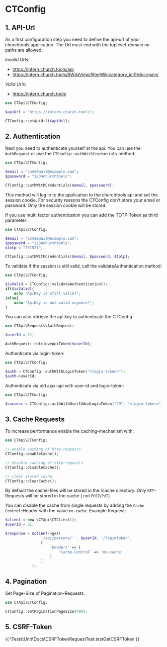 # CTConfig

## 1. API-Url

As a first configuration step you need to define the api-url of your churchtools application. The Url must end with the
toplevel-domain no paths are allowed:

*Invalid Urls:*

* https://intern.church.tools/api
* https://intern.church.tools/#WikiView/filterWikicategory_id:0/doc:main/

*Valid Urls:*

* https://intern.church.tools

```php
use CTApi\CTConfig;

$apiUrl = "https://intern.church.tools";

CTConfig::setApiUrl($apiUrl);
```

## 2. Authentication

Next you need to authenticate yourself at the api. You can use the `AuthRequest` or use
the `CTConfig::authWithCredentials` method:

```php
use CTApi\CTConfig;

$email = "someEmail@example.com";
$password = "1234churchtools";

CTConfig::authWithCredentials($email, $password);
```

This method will log in to the application to the churchtools api and set the session cookie. For security reasons the
CTConfig don't store your email or password. Only the session cookie will be stored.

If you use multi factor authentication you can add the TOTP-Token as third parameter:

```php
use CTApi\CTConfig;

$email = "someEmail@example.com";
$password = "1234churchtools";
$totp = "291521";

CTConfig::authWithCredentials($email, $password, $totp);
```

To validate if the session is still valid, call the validateAuthentication method:

```php
use CTApi\CTConfig;

$isValid = CTConfig::validateAuthentication();
if($isValid){
    echo "ApiKey is still valid!";
}else{
    echo "ApiKey is not valid anymore!";
}
```

You can also retrieve the api key to authenticate the CTConfig.

```php
use CTApi\Requests\AuthRequest;

$userId = 21;

AuthRequest::retrieveApiToken($userId);
```

Authenticate via login-token:

```php
use CTApi\CTConfig;

$auth = CTConfig::authWithLoginToken("<login-token>");
$auth->userId;
```

Authenticate via old ajax-api with user-id and login-token:

```php
use CTApi\CTConfig;

$success = CTConfig::authWithUserIdAndLoginToken("29", "<login-token>");
```

## 3. Cache Requests

To increase performance enable the caching-mechanism with:

```php
use CTApi\CTConfig;

// enable caching of http-requests
CTConfig::enableCache();

// disable caching of http-requests
CTConfig::disableCache();

// clear stored cache
CTConfig::clearCache();
```

By default the cache-files will be stored in the /cache directory. Only `GET`-Requests will be stored in the cache (
not `POST`/`PUT`).

You can disable the cache from single requests by adding the `Cache-Control`-Header with the value `no-cache`. Example
Request:

```php
$client = new \CTApi\CTClient();
$userId = 21;

$response = $client->get(
                '/api/persons/' . $userId. '/logintoken',
                [
                    'headers' => [
                        'Cache-Control' => 'no-cache'
                    ]
                ]
            );
```

## 4. Pagination

Set Page-Size of Pagination-Requests.

```php
use CTApi\CTConfig;

CTConfig::setPaginationPageSize(400);
```

## 5. CSRF-Token

{{ \Tests\Unit\Docs\CSRFTokenRequestTest.testGetCSRFToken }}

